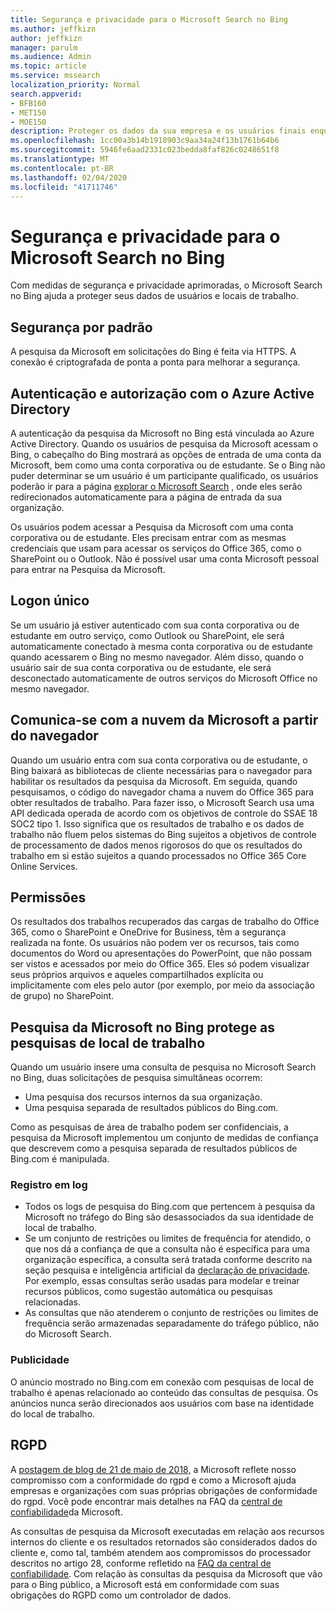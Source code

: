 ```yaml
---
title: Segurança e privacidade para o Microsoft Search no Bing
ms.author: jeffkizn
author: jeffkizn
manager: parulm
ms.audience: Admin
ms.topic: article
ms.service: mssearch
localization_priority: Normal
search.appverid:
- BFB160
- MET150
- MOE150
description: Proteger os dados da sua empresa e os usuários finais enquanto fornecem informações a usuários autorizados com o Microsoft Search no Bing
ms.openlocfilehash: 1cc00a3b14b1918903c9aa34a24f13b1761b64b6
ms.sourcegitcommit: 5946fe6aad2331c023bedda8faf826c0248651f8
ms.translationtype: MT
ms.contentlocale: pt-BR
ms.lasthandoff: 02/04/2020
ms.locfileid: "41711746"
---
```

# <a name="security-and-privacy-for-microsoft-search-in-bing"></a>Segurança e privacidade para o Microsoft Search no Bing

Com medidas de segurança e privacidade aprimoradas, o Microsoft Search no Bing ajuda a proteger seus dados de usuários e locais de trabalho.

## <a name="secure-by-default"></a>Segurança por padrão

A pesquisa da Microsoft em solicitações do Bing é feita via HTTPS. A conexão é criptografada de ponta a ponta para melhorar a segurança.
  
## <a name="authentication-and-authorization-with-azure-active-directory"></a>Autenticação e autorização com o Azure Active Directory

A autenticação da pesquisa da Microsoft no Bing está vinculada ao Azure Active Directory. Quando os usuários de pesquisa da Microsoft acessam o Bing, o cabeçalho do Bing mostrará as opções de entrada de uma conta da Microsoft, bem como uma conta corporativa ou de estudante. Se o Bing não puder determinar se um usuário é um participante qualificado, os usuários poderão ir para a página [explorar o Microsoft Search](https://www.bing.com/business/explore) , onde eles serão redirecionados automaticamente para a página de entrada da sua organização.

Os usuários podem acessar a Pesquisa da Microsoft com uma conta corporativa ou de estudante. Eles precisam entrar com as mesmas credenciais que usam para acessar os serviços do Office 365, como o SharePoint ou o Outlook. Não é possível usar uma conta Microsoft pessoal para entrar na Pesquisa da Microsoft.

## <a name="single-sign-on"></a>Logon único

Se um usuário já estiver autenticado com sua conta corporativa ou de estudante em outro serviço, como Outlook ou SharePoint, ele será automaticamente conectado à mesma conta corporativa ou de estudante quando acessarem o Bing no mesmo navegador. Além disso, quando o usuário sair de sua conta corporativa ou de estudante, ele será desconectado automaticamente de outros serviços do Microsoft Office no mesmo navegador.
  
## <a name="communicates-with-the-microsoft-cloud-from-the-browser"></a>Comunica-se com a nuvem da Microsoft a partir do navegador

Quando um usuário entra com sua conta corporativa ou de estudante, o Bing baixará as bibliotecas de cliente necessárias para o navegador para habilitar os resultados da pesquisa da Microsoft. Em seguida, quando pesquisamos, o código do navegador chama a nuvem do Office 365 para obter resultados de trabalho. Para fazer isso, o Microsoft Search usa uma API dedicada operada de acordo com os objetivos de controle do SSAE 18 SOC2 tipo 1. Isso significa que os resultados de trabalho e os dados de trabalho não fluem pelos sistemas do Bing sujeitos a objetivos de controle de processamento de dados menos rigorosos do que os resultados do trabalho em si estão sujeitos a quando processados no Office 365 Core Online Services.
  
## <a name="permissions"></a>Permissões

Os resultados dos trabalhos recuperados das cargas de trabalho do Office 365, como o SharePoint e OneDrive for Business, têm a segurança realizada na fonte. Os usuários não podem ver os recursos, tais como documentos do Word ou apresentações do PowerPoint, que não possam ser vistos e acessados por meio do Office 365. Eles só podem visualizar seus próprios arquivos e aqueles compartilhados explícita ou implicitamente com eles pelo autor (por exemplo, por meio da associação de grupo) no SharePoint.

## <a name="microsoft-search-in-bing-protects-workplace-searches"></a>Pesquisa da Microsoft no Bing protege as pesquisas de local de trabalho

Quando um usuário insere uma consulta de pesquisa no Microsoft Search no Bing, duas solicitações de pesquisa simultâneas ocorrem:

- Uma pesquisa dos recursos internos da sua organização.
- Uma pesquisa separada de resultados públicos do Bing.com.

Como as pesquisas de área de trabalho podem ser confidenciais, a pesquisa da Microsoft implementou um conjunto de medidas de confiança que descrevem como a pesquisa separada de resultados públicos de Bing.com é manipulada.

### <a name="logging"></a>Registro em log

- Todos os logs de pesquisa do Bing.com que pertencem à pesquisa da Microsoft no tráfego do Bing são desassociados da sua identidade de local de trabalho.
- Se um conjunto de restrições ou limites de frequência for atendido, o que nos dá a confiança de que a consulta não é específica para uma organização específica, a consulta será tratada conforme descrito na seção pesquisa e inteligência artificial da [declaração de privacidade](https://privacy.microsoft.com/privacystatement). Por exemplo, essas consultas serão usadas para modelar e treinar recursos públicos, como sugestão automática ou pesquisas relacionadas.
- As consultas que não atenderem o conjunto de restrições ou limites de frequência serão armazenadas separadamente do tráfego público, não do Microsoft Search.

### <a name="advertising"></a>Publicidade

O anúncio mostrado no Bing.com em conexão com pesquisas de local de trabalho é apenas relacionado ao conteúdo das consultas de pesquisa. Os anúncios nunca serão direcionados aos usuários com base na identidade do local de trabalho.

## <a name="gdpr"></a>RGPD

A [postagem de blog de 21 de maio de 2018,](https://blogs.microsoft.com/on-the-issues/2018/05/21/microsofts-commitment-to-gdpr-privacy-and-putting-customers-in-control-of-their-own-data/) a Microsoft reflete nosso compromisso com a conformidade do rgpd e como a Microsoft ajuda empresas e organizações com suas próprias obrigações de conformidade do rgpd. Você pode encontrar mais detalhes na FAQ da [central de confiabilidade](https://www.microsoft.com/trustcenter/privacy/gdpr/gdpr-faqs)da Microsoft.

As consultas de pesquisa da Microsoft executadas em relação aos recursos internos do cliente e os resultados retornados são considerados dados do cliente e, como tal, também atendem aos compromissos do processador descritos no artigo 28, conforme refletido na [FAQ da central de confiabilidade](https://www.microsoft.com/trustcenter/privacy/gdpr/gdpr-faqs). Com relação às consultas da pesquisa da Microsoft que vão para o Bing público, a Microsoft está em conformidade com suas obrigações do RGPD como um controlador de dados.
